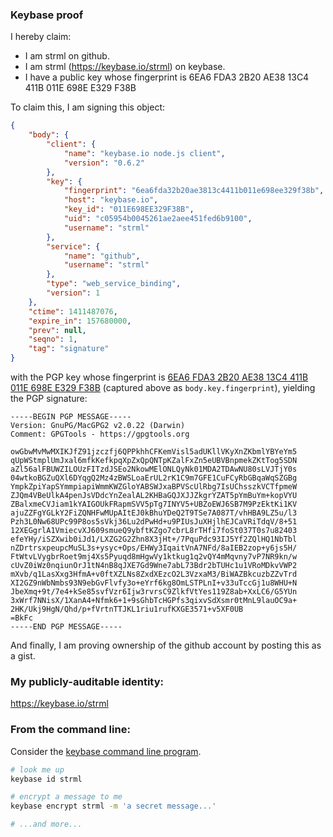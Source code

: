 ### Keybase proof

I hereby claim:

  * I am strml on github.
  * I am strml (https://keybase.io/strml) on keybase.
  * I have a public key whose fingerprint is 6EA6 FDA3 2B20 AE38 13C4  411B 011E 698E E329 F38B

To claim this, I am signing this object:

```json
{
    "body": {
        "client": {
            "name": "keybase.io node.js client",
            "version": "0.6.2"
        },
        "key": {
            "fingerprint": "6ea6fda32b20ae3813c4411b011e698ee329f38b",
            "host": "keybase.io",
            "key_id": "011E698EE329F38B",
            "uid": "c05954b0045261ae2aee451fed6b9100",
            "username": "strml"
        },
        "service": {
            "name": "github",
            "username": "strml"
        },
        "type": "web_service_binding",
        "version": 1
    },
    "ctime": 1411487076,
    "expire_in": 157680000,
    "prev": null,
    "seqno": 1,
    "tag": "signature"
}
```

with the PGP key whose fingerprint is
[6EA6 FDA3 2B20 AE38 13C4  411B 011E 698E E329 F38B](https://keybase.io/strml)
(captured above as `body.key.fingerprint`), yielding the PGP signature:

```
-----BEGIN PGP MESSAGE-----
Version: GnuPG/MacGPG2 v2.0.22 (Darwin)
Comment: GPGTools - https://gpgtools.org

owGbwMvMwMXIKJfZ91jzczfj6QPPkhhCFKemVisl5adUKllVKyXnZKbmlYBYeYm5
qUpWStmplUmJxal6mfkKefkpqXpZxQpQNTpKZalFxZn5eUBVBnpmekZKtTog5SDN
aZl56alFBUWZILOUzFITzdJSEo2NkowMElONLQyNk01MDA2TDAwNU80sLVJTjY0s
04wtkoBGZuQXl6DYqgQ2Mz4zBWSLoaErUL2rK1C9m7GFE1CuFCyRbGBqaWqSZGBg
YmpkZpiYapSYmmpiapiWmmKWZGloYABSWJxaBPVScUlRbg7IsUChsszkVCTfpmeW
ZJQm4VBeUlkA4penJsVDdcYnZealAL2KHBaGQJXJJZkgrYZAT5pYmBuYm+kopVYU
ZBalxmeCVJiam1kYAIGOUkFRapmSVV5pTg7INYV5+UBZoEWJ6SB7M9PzEktKi1KV
ajuZZFgYGLkY2FiZQNHFwMUpAItEJ0kBhuYDeQ2T9TSe7A087T/vhHBA9LZ5u/l3
Pzh3L0Nw68UPc99P8os5sVkj36Lu2dPwHd+u9PIUsJuXHjlhEJCaVRiTdqV/8+51
12XEGgrlA1VmiecvXJ609smueQ9ybftKZgo7cbrL8rTHfi7foSt037T0s7u82403
efeYHy/iSZXwib0iJd1/LXZG2G2Zhn8X3jHt+/7PquPdc93IJ5Yf2ZQlHQ1NbTbl
nZDrtrsxpeupcMuSL3s+ysyc+Ops/EHWy3IqaitVnA7NFd/8aIEB2zop+y6js5H/
FtWtvLVygbrRoet9mj4Xs5Pyuqd8mHgwVy1ktkug1q2vQY4mMqvny7vP7NR9kn/w
cUvZ0iWz0nqiunOrJ1tN4nB8qJXE7Gd9Wne7abL73Bdr2bTUHc1u1VRoMDkvVWP2
mXvb/q1LasXxg3HfmA+v0ftXZLNs8ZxdXEzcO2L3VzxaM3/BiWAZBkcuzbZZvTrd
XI2GZ9nWbNmbs93N9ebGvFlvfy3o+eYrf6kg8OmLSTPLnI+v33uTccGj1u8WHU+N
JbeXmq+9t/7e4+kSe85svfVzr6Ijw3rvrsC9ZlkfVtYes119Z8ab+XxLC6/G5YUn
3xWrf7NNisX/1XanA4+Nfmk6+1+9sGhbTcHGPfs3qixvSdXsmr0tMnL9lauOC9a+
2HK/Ukj9HgN/Qhd/p+fVrtnTTJKL1riu1rufKXGE3571+v5XF0UB
=BkFc
-----END PGP MESSAGE-----

```

And finally, I am proving ownership of the github account by posting this as a gist.

### My publicly-auditable identity:

https://keybase.io/strml

### From the command line:

Consider the [keybase command line program](https://keybase.io/docs/command_line).

```bash
# look me up
keybase id strml

# encrypt a message to me
keybase encrypt strml -m 'a secret message...'

# ...and more...
```